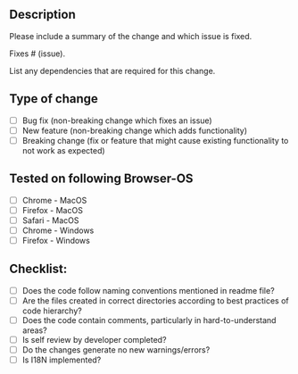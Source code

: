 ## Description

Please include a summary of the change and which issue is fixed. 

Fixes # (issue).

List any dependencies that are required for this change.

## Type of change

- [ ] Bug fix (non-breaking change which fixes an issue)
- [ ] New feature (non-breaking change which adds functionality)
- [ ] Breaking change (fix or feature that might cause existing functionality to not work as expected)

## Tested on following Browser-OS

- [ ] Chrome - MacOS
- [ ] Firefox - MacOS
- [ ] Safari - MacOS
- [ ] Chrome - Windows
- [ ] Firefox - Windows

## Checklist:

- [ ] Does the code follow naming conventions mentioned in readme file?
- [ ] Are the files created in correct directories according to best practices of code hierarchy? 
- [ ] Does the code contain comments, particularly in hard-to-understand areas?
- [ ] Is self review by developer completed?
- [ ] Do the changes generate no new warnings/errors?
- [ ] Is I18N implemented?
